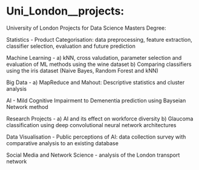 # Uni_London__projects:

University of London Projects for Data Science Masters Degree:

Statistics - Product Categorisation: data preprocessing, feature extraction, classifier selection, evaluation and future prediction

Machine Learning - a) kNN, cross valudation, parameter selection and evaluation of ML methods using the wine dataset b) Comparing classifiers using the iris dataset (Naive Bayes, Random Forest and kNN)

Big Data - a) MapReduce and Mahout: Descriptive statistics and cluster analysis

AI - Mild Cognitive Impairment to Demenentia prediction using Bayseian Network method

Research Projects - a) AI and its effect on workforce diversity b) Glaucoma classification using deep convolutional neural network architectures

Data Visualisation - Public perceptions of AI: data collection survey with comparative analysis to an existing database

Social Media and Network Science - analysis of the London transport network
